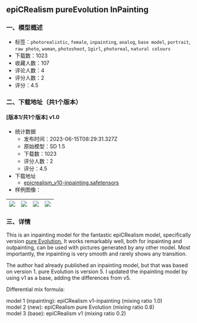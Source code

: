 ## epiCRealism pureEvolution InPainting
### 一、模型概述

- 标签：`photorealistic`, `female`, `inpainting`, `analog`, `base model`, `portrait`, `raw photo`, `woman`, `photoshoot`, `1girl`, `photoreal`, `natural colours`
- 下载数：1023
- 收藏人数：107
- 评论人数：4
- 评分人数：2
- 评分：4.5

### 二、下载地址（共1个版本）

#### [版本1/共1个版本] v1.0

- 统计数据
  - 发布时间：2023-06-15T08:29:31.327Z
  - 原始模型：SD 1.5
  - 下载数：1023
  - 评分人数：2
  - 评分：4.5
- 下载地址
  - [epicrealism_v10-inpainting.safetensors](https://civitai.com/api/download/models/95864)
- 样例图像：

| <img src="https://image.civitai.com/xG1nkqKTMzGDvpLrqFT7WA/bab6121c-ab5c-4f35-accd-ecd7f1d5875e/width=450/1142184.jpeg" /> | <img src="https://image.civitai.com/xG1nkqKTMzGDvpLrqFT7WA/f7a82e7e-545d-4bfb-b84a-d78b167b904e/width=450/1142204.jpeg" /> | <img src="https://image.civitai.com/xG1nkqKTMzGDvpLrqFT7WA/0ebdbf5e-52a0-4c55-95a9-6eacacb86ecf/width=450/1143471.jpeg" /> | <img src="https://image.civitai.com/xG1nkqKTMzGDvpLrqFT7WA/9149772f-c51d-43b0-a0a6-98d1f7f323a9/width=450/1143472.jpeg" /> |
| ---- | ---- | ---- | ---- |


### 三、详情
<p>This is an inpainting model for the fantastic epiCRealism model, specifically version <a target="_blank" rel="ugc" href="https://civitai.com/models/25694?modelVersionId=94744">pure Evolution.</a> It works remarkably well, both for inpainting and outpainting, can be used with pictures generated by any other model. Most importantly, the inpainting is very smooth and rarely shows any transition.</p><p>The author had already published an inpainting model, but that was based on version 1. pure Evolution is version 5. I updated the inpainting model by using v1 as a base, adding the differences from v5.</p><p>Differential mix formula:</p><p>model 1 (inpainting): epiCRealism v1-inpainting (mixing ratio 1.0)<br />model 2 (new): epiCRealism pure Evolution (mixing ratio 0.8)<br />model 3 (base): epiCRealism v1 (mixing ratio 0.2)</p><p></p>